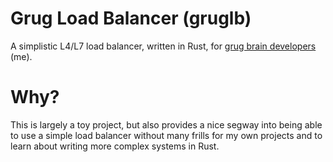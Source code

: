 # Grug Load Balancer (gruglb)

A simplistic L4/L7 load balancer, written in Rust, for [grug brain developers](https://grugbrain.dev/) (me).

# Why?

This is largely a toy project, but also provides a nice segway into being able to use a simple load balancer without many frills for my own projects and to learn
about writing more complex systems in Rust.
